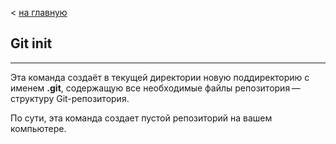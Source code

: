 < [на главную](./readme.md)

## **Git init**

___

Эта команда создаёт в текущей директории новую поддиректорию с именем **.git**, содержащую все необходимые файлы репозитория — структуру Git-репозитория.


По сути, эта команда создает пустой репозиторий на вашем компьютере.